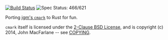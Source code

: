 [![Build Status](https://travis-ci.org/kivikakk/comrak.svg?branch=master)](https://travis-ci.org/kivikakk/comrak)
![Spec Status: 466/621](https://img.shields.io/badge/specs-466%2F621-yellow.svg)

Porting [jgm's `cmark`](https://github.com/jgm/cmark) to Rust for fun.

`cmark` itself is licensed under the [2-Clause BSD License](https://opensource.org/licenses/BSD-2-Clause),
and is copyright (c) 2014, John MacFarlane -- see
[COPYING](https://github.com/jgm/cmark/blob/118ebb338840d67005ee57ec39060d2b68f4ec7c/COPYING).
